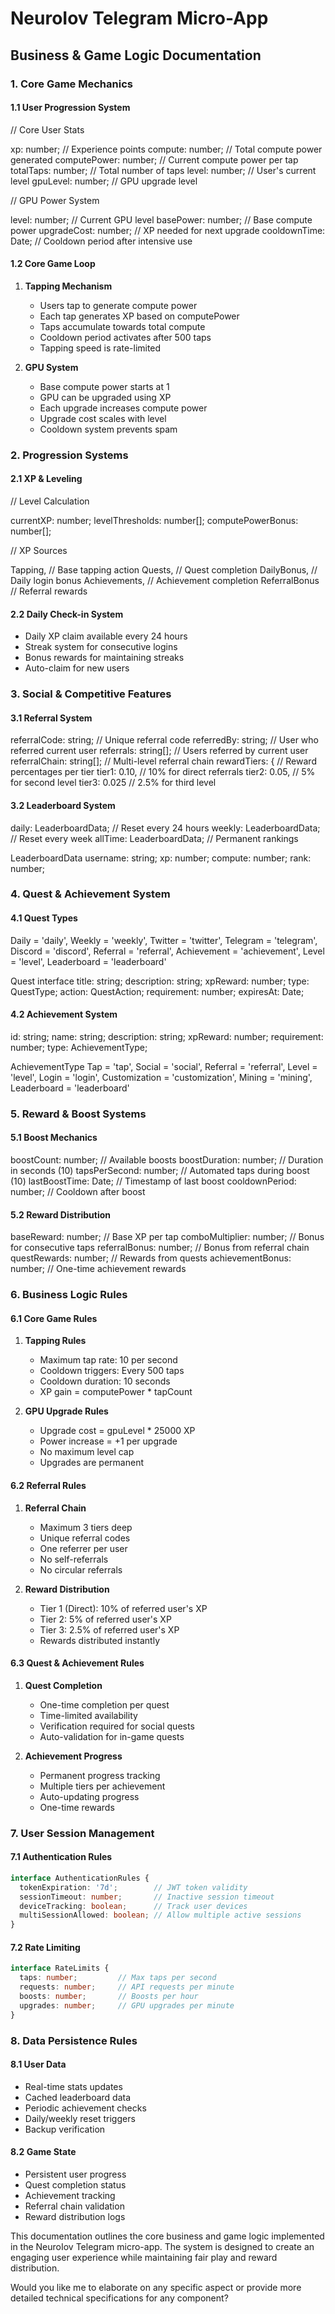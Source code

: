 # NeuroIov Telegram Micro-App
## Business & Game Logic Documentation

### 1. Core Game Mechanics

#### 1.1 User Progression System

// Core User Stats

  xp: number;           // Experience points
  compute: number;      // Total compute power generated
  computePower: number; // Current compute power per tap
  totalTaps: number;    // Total number of taps
  level: number;        // User's current level
  gpuLevel: number;     // GPU upgrade level


// GPU Power System

  level: number;        // Current GPU level
  basePower: number;    // Base compute power
  upgradeCost: number;  // XP needed for next upgrade
  cooldownTime: Date;   // Cooldown period after intensive use


#### 1.2 Core Game Loop
1. **Tapping Mechanism**
   - Users tap to generate compute power
   - Each tap generates XP based on computePower
   - Taps accumulate towards total compute
   - Cooldown period activates after 500 taps
   - Tapping speed is rate-limited

2. **GPU System**
   - Base compute power starts at 1
   - GPU can be upgraded using XP
   - Each upgrade increases compute power
   - Upgrade cost scales with level
   - Cooldown system prevents spam

### 2. Progression Systems

#### 2.1 XP & Leveling

// Level Calculation

  currentXP: number;
  levelThresholds: number[];
  computePowerBonus: number[];


// XP Sources

  Tapping,           // Base tapping action
  Quests,            // Quest completion
  DailyBonus,        // Daily login bonus
  Achievements,      // Achievement completion
  ReferralBonus      // Referral rewards



#### 2.2 Daily Check-in System
- Daily XP claim available every 24 hours
- Streak system for consecutive logins
- Bonus rewards for maintaining streaks
- Auto-claim for new users

### 3. Social & Competitive Features

#### 3.1 Referral System

  referralCode: string;      // Unique referral code
  referredBy: string;        // User who referred current user
  referrals: string[];       // Users referred by current user
  referralChain: string[];   // Multi-level referral chain
  rewardTiers: {            // Reward percentages per tier
    tier1: 0.10,            // 10% for direct referrals
    tier2: 0.05,            // 5% for second level
    tier3: 0.025            // 2.5% for third level


#### 3.2 Leaderboard System


  daily: LeaderboardData;    // Reset every 24 hours
  weekly: LeaderboardData;   // Reset every week
  allTime: LeaderboardData;  // Permanent rankings


 LeaderboardData
  username: string;
  xp: number;
  compute: number;
  rank: number;


### 4. Quest & Achievement System

#### 4.1 Quest Types

  Daily = 'daily',
  Weekly = 'weekly',
  Twitter = 'twitter',
  Telegram = 'telegram',
  Discord = 'discord',
  Referral = 'referral',
  Achievement = 'achievement',
  Level = 'level',
  Leaderboard = 'leaderboard'

Quest interface
  title: string;
  description: string;
  xpReward: number;
  type: QuestType;
  action: QuestAction;
  requirement: number;
  expiresAt: Date;


#### 4.2 Achievement System

  id: string;
  name: string;
  description: string;
  xpReward: number;
  requirement: number;
  type: AchievementType;


AchievementType 
  Tap = 'tap',
  Social = 'social',
  Referral = 'referral',
  Level = 'level',
  Login = 'login',
  Customization = 'customization',
  Mining = 'mining',
  Leaderboard = 'leaderboard'


### 5. Reward & Boost Systems

#### 5.1 Boost Mechanics

  boostCount: number;        // Available boosts
  boostDuration: number;     // Duration in seconds (10)
  tapsPerSecond: number;     // Automated taps during boost (10)
  lastBoostTime: Date;       // Timestamp of last boost
  cooldownPeriod: number;    // Cooldown after boost


#### 5.2 Reward Distribution

  baseReward: number;          // Base XP per tap
  comboMultiplier: number;     // Bonus for consecutive taps
  referralBonus: number;       // Bonus from referral chain
  questRewards: number;        // Rewards from quests
  achievementBonus: number;    // One-time achievement rewards


### 6. Business Logic Rules

#### 6.1 Core Game Rules
1. **Tapping Rules**
   - Maximum tap rate: 10 per second
   - Cooldown triggers: Every 500 taps
   - Cooldown duration: 10 seconds
   - XP gain = computePower * tapCount

2. **GPU Upgrade Rules**
   - Upgrade cost = gpuLevel * 25000 XP
   - Power increase = +1 per upgrade
   - No maximum level cap
   - Upgrades are permanent

#### 6.2 Referral Rules
1. **Referral Chain**
   - Maximum 3 tiers deep
   - Unique referral codes
   - One referrer per user
   - No self-referrals
   - No circular referrals

2. **Reward Distribution**
   - Tier 1 (Direct): 10% of referred user's XP
   - Tier 2: 5% of referred user's XP
   - Tier 3: 2.5% of referred user's XP
   - Rewards distributed instantly

#### 6.3 Quest & Achievement Rules
1. **Quest Completion**
   - One-time completion per quest
   - Time-limited availability
   - Verification required for social quests
   - Auto-validation for in-game quests

2. **Achievement Progress**
   - Permanent progress tracking
   - Multiple tiers per achievement
   - Auto-updating progress
   - One-time rewards

### 7. User Session Management

#### 7.1 Authentication Rules
```typescript
interface AuthenticationRules {
  tokenExpiration: '7d';        // JWT token validity
  sessionTimeout: number;       // Inactive session timeout
  deviceTracking: boolean;      // Track user devices
  multiSessionAllowed: boolean; // Allow multiple active sessions
}
```

#### 7.2 Rate Limiting
```typescript
interface RateLimits {
  taps: number;         // Max taps per second
  requests: number;     // API requests per minute
  boosts: number;       // Boosts per hour
  upgrades: number;     // GPU upgrades per minute
}
```

### 8. Data Persistence Rules

#### 8.1 User Data
- Real-time stats updates
- Cached leaderboard data
- Periodic achievement checks
- Daily/weekly reset triggers
- Backup verification

#### 8.2 Game State
- Persistent user progress
- Quest completion status
- Achievement tracking
- Referral chain validation
- Reward distribution logs

This documentation outlines the core business and game logic implemented in the NeuroIov Telegram micro-app. The system is designed to create an engaging user experience while maintaining fair play and reward distribution.

Would you like me to elaborate on any specific aspect or provide more detailed technical specifications for any component?
